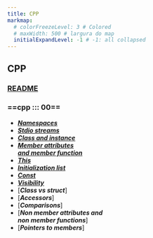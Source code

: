 ```yaml
---
title: CPP
markmap:
  # colorFreezeLevel: 3 # Colored
  # maxWidth: 500 # largura do map
  initialExpandLevel: -1 # -1: all collapsed
---
```


## **CPP**
### [**README**](https://github.com/faleite/42cpp00)
### ==**cpp ::: 00**== <!-- markmap: foldAll -->
- [***Namespaces***](https://github.com/faleite/42cpp00/tree/main/dcs#namespaces)
- [***Stdio streams***](https://github.com/faleite/42cpp00/tree/main/dcs#stdio-streams)
- [***Class and instance***](https://github.com/faleite/42cpp00/tree/main/dcs#class-and-instance)
- [***Member attributes\
and member function***](https://github.com/faleite/42cpp00/blob/main/dcs/README.md#member-attributes-and-member-function)
- [***This***](https://github.com/faleite/42cpp00/blob/main/dcs/README.md#this-pointer-the-keyword-self)
- [***Initialization list***](https://github.com/faleite/42cpp00/blob/main/dcs/README.md#initialization-list)
- [***Const***](https://github.com/faleite/42cpp00/blob/main/dcs/README.md#const)
- [***Visibility***](https://github.com/faleite/42cpp00/blob/main/dcs/README.md#visibility)
- [***Class vs struct***]
- [***Accessors***]
- [***Comparisons***]
- [***Non member attributes and\
non member functions***]
- [***Pointers to members***]

<!-- - **Namespaces**
- **classes**
- **member**
- **functions**
- **stdio streams**
- **initialization lists** 
- **static and const** -->